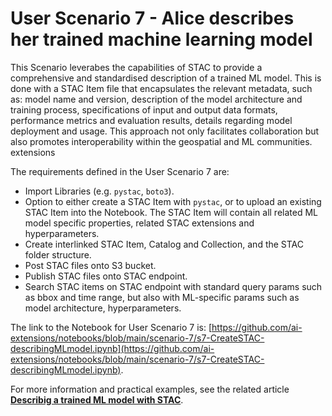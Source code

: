 # User Scenario 7 ​- Alice describes her trained machine learning model

This Scenario leverabes the capabilities of STAC to provide a comprehensive and standardised description of a trained ML model. This is done with a STAC Item file that encapsulates the relevant metadata, such as: model name and version, description of the model architecture and training process, specifications of input and output data formats, performance metrics and evaluation results, details regarding model deployment and usage. This approach not only facilitates collaboration but also promotes interoperability within the geospatial and ML communities.
extensions

The requirements defined in the User Scenario 7 are:

* Import Libraries (e.g. `pystac`, `boto3`).
* Option to either create a STAC Item with `pystac`, or to upload an existing STAC Item into the Notebook. The STAC Item will contain all related ML model specific properties, related STAC extensions and hyperparameters.
* Create interlinked STAC Item, Catalog and Collection, and the STAC folder structure.
* Post STAC files onto S3 bucket.
* Publish STAC files onto STAC endpoint.
* Search STAC items on STAC endpoint with standard query params such as bbox and time range, but also with ML-specific params such as model architecture, hyperparameters.

The link to the Notebook for User Scenario 7 is: [https://github.com/ai-extensions/notebooks/blob/main/scenario-7/s7-CreateSTAC-describingMLmodel.ipynb](https://github.com/ai-extensions/notebooks/blob/main/scenario-7/s7-CreateSTAC-describingMLmodel.ipynb).

For more information and practical examples, see the related article [**Describig a trained ML model with STAC**](https://discuss.terradue.com/t/announcing-the-launch-of-the-ai-ml-enhancement-project-for-gep-and-urban-tep-exploitation-platforms/1188/10#aiml-enhancement-project-describing-a-trained-ml-model-with-stac-1). 